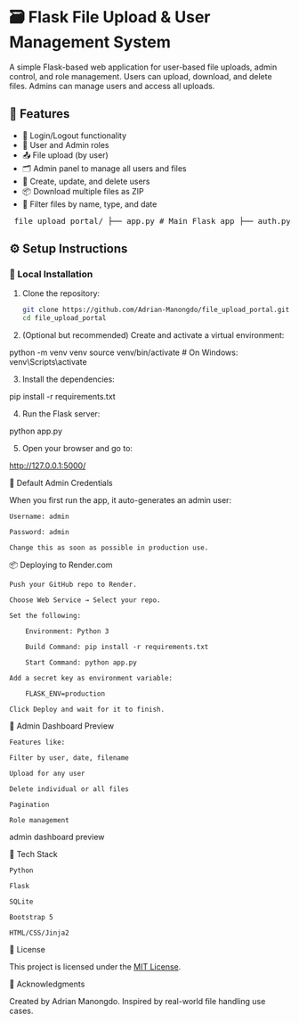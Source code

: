 # 🗃️ Flask File Upload & User Management System

A simple Flask-based web application for user-based file uploads, admin control, and role management. Users can upload, download, and delete files. Admins can manage users and access all uploads.

## 🚀 Features

- 🔐 Login/Logout functionality
- 👤 User and Admin roles
- 📤 File upload (by user)
- 🗂 Admin panel to manage all users and files
- 🧾 Create, update, and delete users
- 📦 Download multiple files as ZIP
- 🧹 Filter files by name, type, and date

<pre> file_upload_portal/ ├── app.py # Main Flask app ├── auth.py # Auth logic (login, roles, CRUD users) ├── database.py # DB initialization ├── users.db # SQLite DB (auto-generated) ├── requirements.txt # Python dependencies ├── README.md # Project documentation ├── uploads/ # Folder for user-uploaded files ├── templates/ # HTML templates (Jinja2) │ ├── login.html │ ├── upload.html │ ├── admin.html │ ├── create_user.html │ └── edit_user.html └── venv/ # (Optional) Virtual environment </pre>

## ⚙️ Setup Instructions

### 🔧 Local Installation

1. Clone the repository:
   ```bash
   git clone https://github.com/Adrian-Manongdo/file_upload_portal.git
   cd file_upload_portal

2. (Optional but recommended) Create and activate a virtual environment:

python -m venv venv
source venv/bin/activate  # On Windows: venv\Scripts\activate

3. Install the dependencies:

pip install -r requirements.txt

4. Run the Flask server:

python app.py

5. Open your browser and go to:

http://127.0.0.1:5000/



🧪 Default Admin Credentials

When you first run the app, it auto-generates an admin user:

    Username: admin

    Password: admin

    Change this as soon as possible in production use.



📦 Deploying to Render.com

    Push your GitHub repo to Render.

    Choose Web Service → Select your repo.

    Set the following:

        Environment: Python 3

        Build Command: pip install -r requirements.txt

        Start Command: python app.py

    Add a secret key as environment variable:

        FLASK_ENV=production

    Click Deploy and wait for it to finish.



📸 Admin Dashboard Preview

    Features like:

    Filter by user, date, filename

    Upload for any user

    Delete individual or all files

    Pagination

    Role management

admin dashboard preview



🧰 Tech Stack

    Python

    Flask

    SQLite

    Bootstrap 5

    HTML/CSS/Jinja2


📄 License

This project is licensed under the [MIT License](LICENSE).


🙌 Acknowledgments

Created by Adrian Manongdo. Inspired by real-world file handling use cases.
